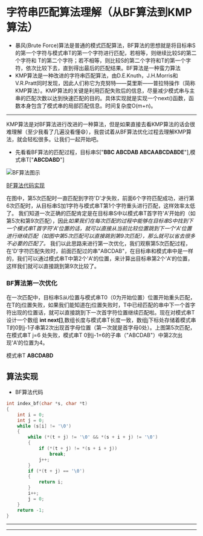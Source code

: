 字符串匹配算法理解（从BF算法到KMP算法）
===========
* 暴风(Brute Force)算法是普通的模式匹配算法，BF算法的思想就是将目标串S的第一个字符与模式串T的第一个字符进行匹配，若相等，则继续比较S的第二个字符和 T的第二个字符；若不相等，则比较S的第二个字符和T的第一个字符，依次比较下去，直到得出最后的匹配结果。BF算法是一种蛮力算法
* KMP算法是一种改进的字符串匹配算法，由D.E.Knuth，J.H.Morris和V.R.Pratt同时发现，因此人们称它为克努特——莫里斯——普拉特操作（简称KMP算法）。KMP算法的关键是利用匹配失败后的信息，尽量减少模式串与主串的匹配次数以达到快速匹配的目的。具体实现就是实现一个next()函数，函数本身包含了模式串的局部匹配信息。时间复杂度O(m+n)。
****** 

KMP算法是对BF算法进行改进的一种算法，但是如果直接去看KMP算法的话会很难理解（至少我看了几遍没看懂:smile:），我尝试着从BF算法优化过程去理解KMP算法，就会轻松很多。让我们一起开始吧。

* 先看看BF算法的匹配过程，目标串S["**BBC ABCDAB ABCAABCDABDE**"],模式串T["**ABCDABD**"]


![][bf]

[BF算法代码实现](#算法实现)

在图中，第5次匹配时一直匹配到字符'D'才失败，前面6个字符匹配成功，进行第6次匹配时，从目标串S加1字符与模式串T第1个字符重头进行匹配，这样效率太低了。
我们知道一次正确的匹配肯定是在目标串S中以模式串T首字符'A'开始的（如第5次和第9次匹配），因此*如果我们在每次匹配的过程中能够在目标串S中找到下一个模式串T首字符'A'位置的话，就可以直接从当前比较位置跳到下一个'A'位置进行继续匹配（如图中第5次匹配可以直接跳到第9次匹配），那么就可以省去很多不必要的匹配了。* 我们以此思路来进行第一次优化，我们观察第5次匹配过程，在'D'字符匹配失败时，前面匹配过的串"ABCDAB"，在目标串和模式串中是一样的，我们可以通过模式串T中第2个'A'的位置，来计算出目标串第2个'A'的位置，这样我们就可以直接跳到第9次比较了。

### BF算法第一次优化
在一次匹配中，目标串S从i位置与模式串T0（0为开始位置）位置开始重头匹配，在T的j位置失败，如果我们能知道在j位置失败时，T中已经匹配的串中下一个首字符出现的位置话，就可以直接跳到下一次首字符位置继续匹配啦。现在对模式串T设计一个数组 **int next[]**,数组长度与模式串T长度一致，数组j下标处存储着模式串T的0到j-1子串第2次出现首字母位置（第一次就是首字母0处）。上图第5次匹配，在模式串T j=6 处失败，模式串T 0到j-1=6的子串（"ABCDAB"）中第2次出现'A'的位置为4。

模式串T **ABCDABD**


算法实现
----------
* BF算法代码
```cpp
int index_bf(char *s, char *t)
{
	int i = 0;
	int j = 0;
	while (s[i] != '\0')
	{
		while (*(t + j) != '\0' && *(s + i + j) != '\0')
		{
			if (*(t + j) != *(s + i + j))
				break;
			j++;
		}
		if (*(t + j) == '\0')
		{
			return i;
		}
		i++;
		j = 0;
	}
	return -1;
}
```
----------

--------------------------------
[bf]:/StringMatch/img/BF.png "BF算法图示"

